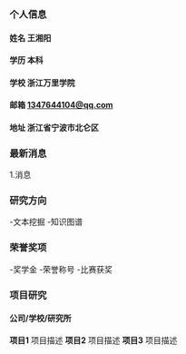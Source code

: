 ### 个人信息
#### 姓名 王湘阳
#### 学历 本科
#### 学校 浙江万里学院
#### 邮箱 1347644104@qq.com
#### 地址 浙江省宁波市北仑区
### 最新消息
1.消息
### 研究方向
-文本挖掘
-知识图谱
### 荣誉奖项
-奖学金
-荣誉称号
-比赛获奖
### 项目研究
#### 公司/学校/研究所
**项目1**
项目描述
**项目2**
项目描述
**项目3**
项目描述
